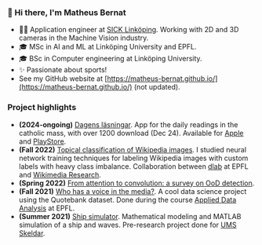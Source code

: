 ### 👋 Hi there, I'm Matheus Bernat
- 👷‍♂️ Application engineer at [SICK Linköping](https://career.sicklinkoping.se/). Working with 2D and 3D cameras in the Machine Vision industry.
- 🎓 MSc in AI and ML at Linköping University and EPFL.
- 🎓 BSc in Computer engineering at Linköping University.
- ✨ Passionate about sports!
- See my GitHub website at [https://matheus-bernat.github.io/](https://matheus-bernat.github.io/) (not updated).

### Project highlights
- **(2024-ongoing)** [Dagens läsningar](http://dagenslasningar.se/). App for the daily readings in the catholic mass, with over 1200 download (Dec 24). Available for [Apple](https://apps.apple.com/se/app/dagens-l%C3%A4sningar/id6504030217) and [PlayStore](https://play.google.com/store/apps/details?id=com.dagenslasningar.app&hl=sv). 
- **(Fall 2022)** [Topical classification of Wikipedia images](https://github.com/epfl-dlab/wiki_image_classification). I studied neural network training techniques for labeling Wikipedia images with custom labels with heavy class imbalance. Collaboration between [dlab](https://dlab.epfl.ch/) at EPFL and [Wikimedia Research](https://research.wikimedia.org/).
- **(Spring 2022)** [From attention to convolution: a survey on OoD detection](https://matheus-bernat.github.io/epfl-vis/).
- **(Fall 2021)** [Who has a voice in the media?](https://matheus-bernat.github.io/epfl-ada/). A cool data science project using the Quotebank dataset. Done during the course [Applied Data Analysis](https://epfl-ada.github.io/teaching/fall2021/cs401/) at EPFL.
- **(Summer 2021)** [Ship simulator](https://matheus-bernat.github.io/ums/). Mathematical modeling and MATLAB simulation of a ship and waves. Pre-research project done for [UMS Skeldar](https://umsskeldar.aero/).
